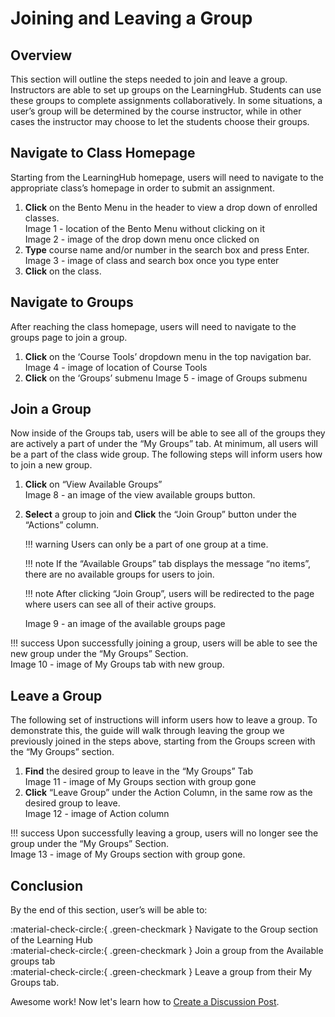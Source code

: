 # Joining and Leaving a Group

## Overview

This section will outline the steps needed to join and leave a group. Instructors are able to set up groups on the LearningHub. Students can use these groups to complete assignments collaboratively. In some situations, a user’s group will be determined by the course instructor, while in other cases the instructor may choose to let the students choose their groups.

## Navigate to Class Homepage

Starting from the LearningHub homepage, users will need to navigate to the appropriate class’s homepage in order to submit an assignment.

1. **Click** on the Bento Menu in the header to view a drop down of enrolled classes.  
   Image 1 - location of the Bento Menu without clicking on it  
   Image 2 - image of the drop down menu once clicked on  
1. **Type** course name and/or number in the search box and press Enter.  
   Image 3 - image of class and search box once you type enter  
1. **Click** on the class.

## Navigate to Groups

After reaching the class homepage, users will need to navigate to the groups page to join a group.

1. **Click** on the ‘Course Tools’ dropdown menu in the top navigation bar.
    Image 4 - image of location of Course Tools  
2. **Click** on the ‘Groups’ submenu
    Image 5 - image of Groups submenu  

## Join a Group

Now inside of the Groups tab, users will be able to see all of the groups they are actively a part of under the “My Groups” tab. At minimum, all users will be a part of the class wide group. The following steps will inform users how to join a new group.

1. **Click** on “View Available Groups”  
    Image 8 - an image of the view available groups button.  
2. **Select** a group to join and **Click** the “Join Group” button under the “Actions” column.

    !!! warning
        Users can only be a part of one group at a time.  

    !!! note
        If the “Available Groups” tab displays the message “no items”, there are no available groups for users to join.  

    !!! note
        After clicking “Join Group”, users will be redirected to the page where users can see all of their active groups.  

    Image 9 - an image of the available groups page  

!!! success
    Upon successfully joining a group, users will be able to see the new group under the “My Groups” Section.  
    Image 10 - image of My Groups tab with new group.

## Leave a Group

The following set of instructions will inform users how to leave a group. To demonstrate this, the guide will walk through leaving the group we previously joined in the steps above, starting from the Groups screen with the “My Groups” section.

1. **Find** the desired group to leave in the “My Groups” Tab  
    Image 11 - image of My Groups section with group gone
2. **Click** “Leave Group” under the Action Column, in the same row as the desired group to leave.  
    Image 12 - image of Action column

!!! success
    Upon successfully leaving a group, users will no longer see the group under the “My Groups” Section.  
    Image 13 - image of My Groups section with group gone.

## Conclusion

By the end of this section, user’s will be able to:  

:material-check-circle:{ .green-checkmark }   Navigate to the Group section of the Learning Hub  
:material-check-circle:{ .green-checkmark }   Join a group from the Available groups tab  
:material-check-circle:{ .green-checkmark }   Leave a group from their My Groups tab.  

Awesome work! Now let's learn how to
[Create a Discussion Post](../CreatingaDiscussionPost).
